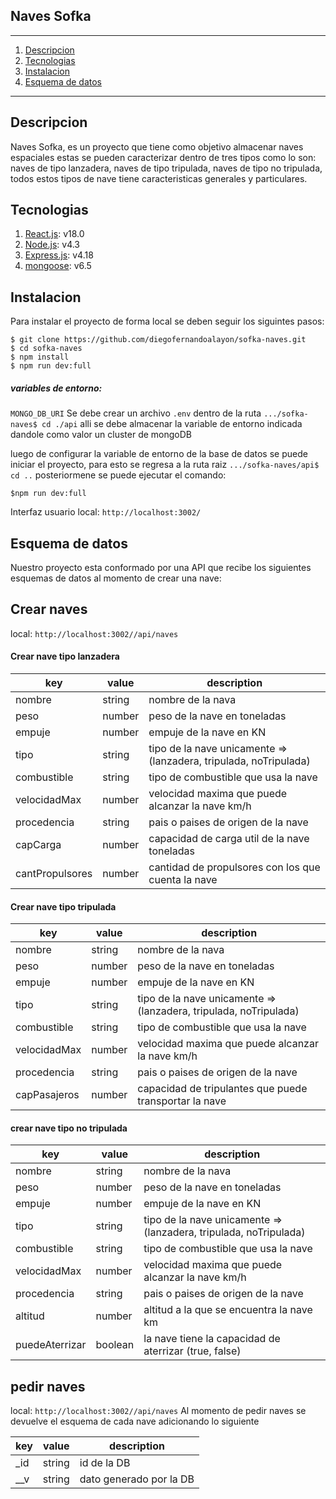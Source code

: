 ## Naves Sofka
***

1. [Descripcion](#descripcion)
2. [Tecnologias](#tecnologias)
3. [Instalacion](#instalacion)
4. [Esquema de datos](#esquema-de-datos)

***

## Descripcion
Naves Sofka, es un proyecto que tiene como objetivo almacenar naves espaciales estas se pueden caracterizar dentro de tres tipos como lo son: naves de tipo lanzadera, naves de tipo tripulada, naves de tipo no tripulada, todos estos tipos de nave tiene caracteristicas generales y particulares.
## Tecnologias
1. [React.js](https://es.reactjs.org): v18.0
2. [Node.js](https://nodejs.org/es/): v4.3
4. [Express.js](https://expressjs.com/es/): v4.18
3. [mongoose](https://mongoosejs.com/): v6.5
## Instalacion
Para instalar el proyecto de forma local se deben seguir los siguintes pasos:
```
$ git clone https://github.com/diegofernandoalayon/sofka-naves.git
$ cd sofka-naves
$ npm install
$ npm run dev:full
```
##### variables de entorno:

``
MONGO_DB_URI
``
Se debe crear un archivo `.env` dentro de la ruta `.../sofka-naves$ cd ./api`
alli se debe almacenar la variable de entorno indicada dandole como valor un cluster de mongoDB

luego de configurar la variable de entorno de la base de datos se puede iniciar el proyecto, para esto se regresa a la ruta raiz `.../sofka-naves/api$ cd ..`
posteriormene se puede ejecutar el comando:
``` 
$npm run dev:full
```
Interfaz usuario local: `http://localhost:3002/`

## Esquema de datos
Nuestro proyecto esta conformado por una API que recibe los siguientes esquemas de datos al momento de crear una nave:
## Crear naves
local: `http://localhost:3002//api/naves`
#### Crear nave tipo lanzadera
| key         | value       | description | 
| ----------- | ----------- | ----------- |
| nombre      | string      | nombre de la nava |
| peso  | number | peso de la nave en toneladas|
| empuje | number | empuje de la nave en KN|
| tipo | string | tipo de la nave unicamente => (lanzadera, tripulada, noTripulada) |
| combustible | string | tipo de combustible que usa la nave |
| velocidadMax | number | velocidad maxima que puede alcanzar la nave km/h |
| procedencia | string | pais o paises de origen de la nave |
| capCarga | number | capacidad de carga util de la nave toneladas |
| cantPropulsores | number | cantidad de propulsores con los que cuenta la nave |
#### Crear nave tipo tripulada
| key         | value       | description | 
| ----------- | ----------- | ----------- |
| nombre      | string      | nombre de la nava |
| peso  | number | peso de la nave en toneladas|
| empuje | number | empuje de la nave en KN|
| tipo | string | tipo de la nave unicamente => (lanzadera, tripulada, noTripulada) |
| combustible | string | tipo de combustible que usa la nave |
| velocidadMax | number | velocidad maxima que puede alcanzar la nave km/h |
| procedencia | string | pais o paises de origen de la nave |
| capPasajeros | number | capacidad de tripulantes que puede transportar la nave |

#### crear nave tipo no tripulada
| key         | value       | description | 
| ----------- | ----------- | ----------- |
| nombre      | string      | nombre de la nava |
| peso  | number | peso de la nave en toneladas|
| empuje | number | empuje de la nave en KN|
| tipo | string | tipo de la nave unicamente => (lanzadera, tripulada, noTripulada) |
| combustible | string | tipo de combustible que usa la nave |
| velocidadMax | number | velocidad maxima que puede alcanzar la nave km/h |
| procedencia | string | pais o paises de origen de la nave |
| altitud | number | altitud a la que se encuentra la nave km|
| puedeAterrizar | boolean | la nave tiene la capacidad de aterrizar (true, false) |

## pedir naves
local: `http://localhost:3002//api/naves`
Al momento de pedir naves se devuelve el esquema de cada nave adicionando lo siguiente

| key         | value       | description | 
| ----------- | ----------- | ----------- |
| _id      | string      | id de la DB |
| __v | string | dato generado por la DB |

